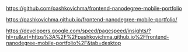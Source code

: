 https://github.com/pashkovichma/frontend-nanodegree-mobile-portfolio




https://pashkovichma.github.io/frontend-nanodegree-mobile-portfolio/



https://developers.google.com/speed/pagespeed/insights/?hl=ru&url=https%3A%2F%2Fpashkovichma.github.io%2Ffrontend-nanodegree-mobile-portfolio%2F&tab=desktop
